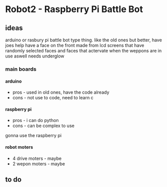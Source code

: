 # Robot2 - Raspberry Pi Battle Bot

## ideas 
arduino or rasbury pi battle bot type thing. like the old ones but better, have joes help 
have a face on the front made from lcd screens that have randomly selected faces and faces that actervate when the weppons are in use aswell
needs underglow

### main boards
#### arduino
- pros - used in old ones, have the code already
- cons - not use to code, need to learn c

#### raspberry pi 
- pros - i can do python
- cons - can be complex to use

gonna use the raspberry pi
  
#### robot moters 
- 4 drive moters - maybe
- 2 wepon moters - maybe

## to do 

